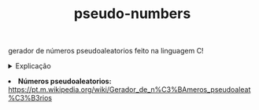 <h1 text align='center'>pseudo-numbers</h1></br>

<p>gerador de números pseudoaleatorios feito na linguagem C!</b>

<details>
  <summary> Explicação</summary></br>
  <li>A função rand() utiliza um algoritmo determinístico</br>
  <li>Cada valor é calculado como função matemática do anterior</br>
   > a implementação usa variável de estado global;
   > o seu valor é alterada cada vez que geramos num novo número</br>
  <li>A sequência gerada repete-se eventualmente após um período muito longo
</details>

<strong><li>Números pseudoaleatorios:</strong> https://pt.m.wikipedia.org/wiki/Gerador_de_n%C3%BAmeros_pseudoaleat%C3%B3rios

